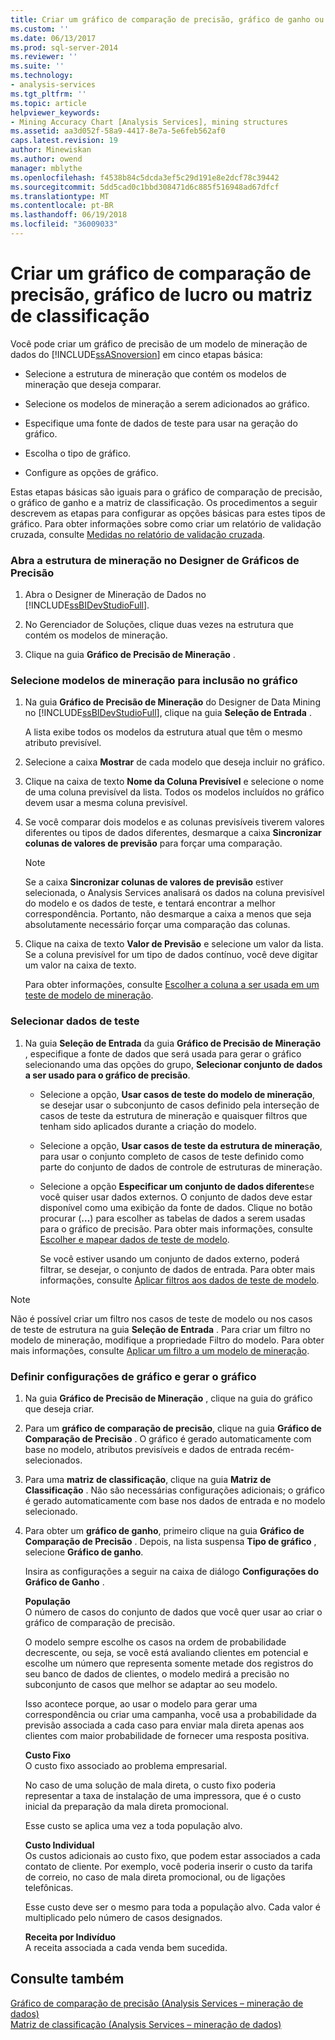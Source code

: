 ```yaml
---
title: Criar um gráfico de comparação de precisão, gráfico de ganho ou matriz de classificação | Microsoft Docs
ms.custom: ''
ms.date: 06/13/2017
ms.prod: sql-server-2014
ms.reviewer: ''
ms.suite: ''
ms.technology:
- analysis-services
ms.tgt_pltfrm: ''
ms.topic: article
helpviewer_keywords:
- Mining Accuracy Chart [Analysis Services], mining structures
ms.assetid: aa3d052f-58a9-4417-8e7a-5e6feb562af0
caps.latest.revision: 19
author: Minewiskan
ms.author: owend
manager: mblythe
ms.openlocfilehash: f4538b84c5dcda3ef5c29d191e8e2dcf78c39442
ms.sourcegitcommit: 5dd5cad0c1bbd308471d6c885f516948ad67dfcf
ms.translationtype: MT
ms.contentlocale: pt-BR
ms.lasthandoff: 06/19/2018
ms.locfileid: "36009033"
---
```

# <a name="create-a-lift-chart-profit-chart-or-classification-matrix"></a>Criar um gráfico de comparação de precisão, gráfico de lucro ou matriz de classificação
  Você pode criar um gráfico de precisão de um modelo de mineração de dados do [!INCLUDE[ssASnoversion](../../includes/ssasnoversion-md.md)] em cinco etapas básica:  
  
-   Selecione a estrutura de mineração que contém os modelos de mineração que deseja comparar.  
  
-   Selecione os modelos de mineração a serem adicionados ao gráfico.  
  
-   Especifique uma fonte de dados de teste para usar na geração do gráfico.  
  
-   Escolha o tipo de gráfico.  
  
-   Configure as opções de gráfico.  
  
 Estas etapas básicas são iguais para o gráfico de comparação de precisão, o gráfico de ganho e a matriz de classificação. Os procedimentos a seguir descrevem as etapas para configurar as opções básicas para estes tipos de gráfico. Para obter informações sobre como criar um relatório de validação cruzada, consulte [Medidas no relatório de validação cruzada](measures-in-the-cross-validation-report.md).  
  
### <a name="open-the-mining-structure-in-the-accuracy-chart-designer"></a>Abra a estrutura de mineração no Designer de Gráficos de Precisão  
  
1.  Abra o Designer de Mineração de Dados no [!INCLUDE[ssBIDevStudioFull](../../includes/ssbidevstudiofull-md.md)].  
  
2.  No Gerenciador de Soluções, clique duas vezes na estrutura que contém os modelos de mineração.  
  
3.  Clique na guia **Gráfico de Precisão de Mineração** .  
  
### <a name="select-mining-models-for-inclusion-in-the-chart"></a>Selecione modelos de mineração para inclusão no gráfico  
  
1.  Na guia **Gráfico de Precisão de Mineração** do Designer de Data Mining no [!INCLUDE[ssBIDevStudioFull](../../includes/ssbidevstudiofull-md.md)], clique na guia **Seleção de Entrada** .  
  
     A lista exibe todos os modelos da estrutura atual que têm o mesmo atributo previsível.  
  
2.  Selecione a caixa **Mostrar** de cada modelo que deseja incluir no gráfico.  
  
3.  Clique na caixa de texto **Nome da Coluna Previsível** e selecione o nome de uma coluna previsível da lista. Todos os modelos incluídos no gráfico devem usar a mesma coluna previsível.  
  
4.  Se você comparar dois modelos e as colunas previsíveis tiverem valores diferentes ou tipos de dados diferentes, desmarque a caixa **Sincronizar colunas de valores de previsão** para forçar uma comparação.  
  
    > [!NOTE]  
    >  Se a caixa **Sincronizar colunas de valores de previsão** estiver selecionada, o Analysis Services analisará os dados na coluna previsível do modelo e os dados de teste, e tentará encontrar a melhor correspondência. Portanto, não desmarque a caixa a menos que seja absolutamente necessário forçar uma comparação das colunas.  
  
5.  Clique na caixa de texto **Valor de Previsão** e selecione um valor da lista. Se a coluna previsível for um tipo de dados contínuo, você deve digitar um valor na caixa de texto.  
  
     Para obter informações, consulte [Escolher a coluna a ser usada em um teste de modelo de mineração](choose-the-column-to-use-for-testing-a-mining-model.md).  
  
### <a name="select-testing-data"></a>Selecionar dados de teste  
  
1.  Na guia **Seleção de Entrada** da guia **Gráfico de Precisão de Mineração** , especifique a fonte de dados que será usada para gerar o gráfico selecionando uma das opções do grupo, **Selecionar conjunto de dados a ser usado para o gráfico de precisão**.  
  
    -   Selecione a opção, **Usar casos de teste do modelo de mineração**, se desejar usar o subconjunto de casos definido pela interseção de casos de teste da estrutura de mineração e quaisquer filtros que tenham sido aplicados durante a criação do modelo.  
  
    -   Selecione a opção, **Usar casos de teste da estrutura de mineração**, para usar o conjunto completo de casos de teste definido como parte do conjunto de dados de controle de estruturas de mineração.  
  
    -   Selecione a opção **Especificar um conjunto de dados diferente**se você quiser usar dados externos.  O conjunto de dados deve estar disponível como uma exibição da fonte de dados.   Clique no botão procurar (**…**) para escolher as tabelas de dados a serem usadas para o gráfico de precisão. Para obter mais informações, consulte [Escolher e mapear dados de teste de modelo](choose-and-map-model-testing-data.md).  
  
         Se você estiver usando um conjunto de dados externo, poderá filtrar, se desejar, o conjunto de dados de entrada. Para obter mais informações, consulte [Aplicar filtros aos dados de teste de modelo](apply-filters-to-model-testing-data.md).  
  
> [!NOTE]  
>  Não é possível criar um filtro nos casos de teste de modelo ou nos casos de teste de estrutura na guia **Seleção de Entrada** . Para criar um filtro no modelo de mineração, modifique a propriedade Filtro do modelo. Para obter mais informações, consulte [Aplicar um filtro a um modelo de mineração](apply-a-filter-to-a-mining-model.md).  
  
### <a name="configure-chart-settings-and-generate-the-chart"></a>Definir configurações de gráfico e gerar o gráfico  
  
1.  Na guia **Gráfico de Precisão de Mineração** , clique na guia do gráfico que deseja criar.  
  
2.  Para um **gráfico de comparação de precisão**, clique na guia **Gráfico de Comparação de Precisão** . O gráfico é gerado automaticamente com base no modelo, atributos previsíveis e dados de entrada recém-selecionados.  
  
3.  Para uma **matriz de classificação**, clique na guia **Matriz de Classificação** . Não são necessárias configurações adicionais; o gráfico é gerado automaticamente com base nos dados de entrada e no modelo selecionado.  
  
4.  Para obter um **gráfico de ganho**, primeiro clique na guia **Gráfico de Comparação de Precisão** . Depois, na lista suspensa **Tipo de gráfico** , selecione **Gráfico de ganho**.  
  
     Insira as configurações a seguir na caixa de diálogo **Configurações do Gráfico de Ganho** .  
  
     **População**  
     O número de casos do conjunto de dados que você quer usar ao criar o gráfico de comparação de precisão.  
  
     O modelo sempre escolhe os casos na ordem de probabilidade decrescente, ou seja, se você está avaliando clientes em potencial e escolhe um número que representa somente metade dos registros do seu banco de dados de clientes, o modelo medirá a precisão no subconjunto de casos que melhor se adaptar ao seu modelo.  
  
     Isso acontece porque, ao usar o modelo para gerar uma correspondência ou criar uma campanha, você usa a probabilidade da previsão associada a cada caso para enviar mala direta apenas aos clientes com maior probabilidade de fornecer uma resposta positiva.  
  
     **Custo Fixo**  
     O custo fixo associado ao problema empresarial.  
  
     No caso de uma solução de mala direta, o custo fixo poderia representar a taxa de instalação de uma impressora, que é o custo inicial da preparação da mala direta promocional.  
  
     Esse custo se aplica uma vez a toda população alvo.  
  
     **Custo Individual**  
     Os custos adicionais ao custo fixo, que podem estar associados a cada contato de cliente. Por exemplo, você poderia inserir o custo da tarifa de correio, no caso de mala direta promocional, ou de ligações telefônicas.  
  
     Esse custo deve ser o mesmo para toda a população alvo. Cada valor é multiplicado pelo número de casos designados.  
  
     **Receita por Indivíduo**  
     A receita associada a cada venda bem sucedida.  
  
## <a name="see-also"></a>Consulte também  
 [Gráfico de comparação de precisão &#40;Analysis Services – mineração de dados&#41;](lift-chart-analysis-services-data-mining.md)   
 [Matriz de classificação &#40;Analysis Services – mineração de dados&#41;](classification-matrix-analysis-services-data-mining.md)  
  
  